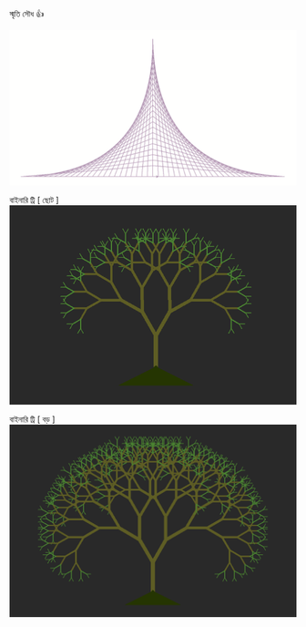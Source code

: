 স্মৃতি সৌধ 👍  

![সাভার স্মৃতিসৌধ ](https://github.com/menon92/Python/blob/master/monument.png)


বাইনারি ট্রি [ ছোট ] 
![](https://github.com/menon92/Python/blob/master/final_tree.png)

বাইনারি ট্রি [ বড় ] 
![](https://github.com/menon92/Python/blob/master/large_tree_demo.png)
